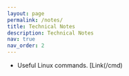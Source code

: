 ```yaml
---
layout: page
permalink: /notes/
title: Technical Notes
description: Technical Notes
nav: true
nav_order: 2
---
```


- Useful Linux commands. [Link(/cmd)
